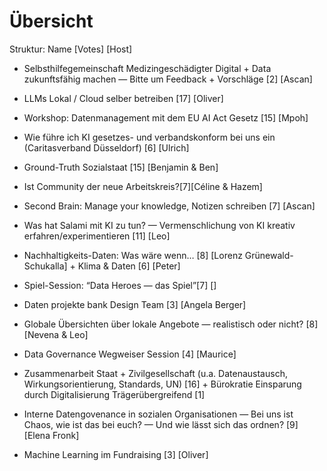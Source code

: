 # Übersicht 

Struktur: Name \[Votes\] \[Host\]

* Selbsthilfegemeinschaft Medizingeschädigter Digital \+ Data zukunftsfähig machen — Bitte um Feedback \+ Vorschläge \[2\] \[Ascan\]  
* LLMs Lokal / Cloud selber betreiben \[17\] \[Oliver\]  
* Workshop: Datenmanagement mit dem EU AI Act Gesetz \[15\] \[Mpoh\]  
* Wie führe ich KI gesetzes- und verbandskonform bei uns ein (Caritasverband Düsseldorf) \[6\] \[Ulrich\]  
* Ground-Truth Sozialstaat \[15\] \[Benjamin & Ben\]

* Ist Community der neue Arbeitskreis?\[7\]\[Céline & Hazem\]  
* Second Brain: Manage your knowledge, Notizen schreiben \[7\] \[Ascan\]  
* Was hat Salami mit KI zu tun? — Vermenschlichung von KI kreativ erfahren/experimentieren \[11\] \[Leo\]  
* Nachhaltigkeits-Daten: Was wäre wenn… \[8\] \[Lorenz Grünewald-Schukalla\] \+ Klima & Daten \[6\] \[Peter\]  
* Spiel-Session: “Data Heroes — das Spiel”\[7\] \[\]  
* Daten projekte bank Design Team \[3\] \[Angela Berger\]

* Globale Übersichten über lokale Angebote — realistisch oder nicht? \[8\]\[Nevena & Leo\]  
* Data Governance Wegweiser Session \[4\] \[Maurice\]  
* Zusammenarbeit Staat \+ Zivilgesellschaft (u.a. Datenaustausch, Wirkungsorientierung, Standards, UN) \[16\] \+ Bürokratie Einsparung durch Digitalisierung Trägerübergreifend \[1\]  
* Interne Datengovenance in sozialen Organisationen — Bei uns ist Chaos, wie ist das bei euch? — Und wie lässt sich das ordnen? \[9\] \[Elena Fronk\]  
* Machine Learning im Fundraising \[3\] \[Oliver\]
